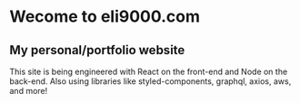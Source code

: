# Wecome to eli9000.com

## My personal/portfolio website

This site is being engineered with React on the front-end and Node on the back-end. Also using libraries like styled-components, graphql, axios, aws, and more!
